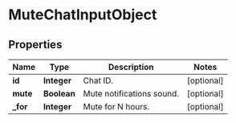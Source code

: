 
# MuteChatInputObject

## Properties
Name | Type | Description | Notes
------------ | ------------- | ------------- | -------------
**id** | **Integer** | Chat ID. |  [optional]
**mute** | **Boolean** | Mute notifications sound. |  [optional]
**_for** | **Integer** | Mute for N hours. |  [optional]



